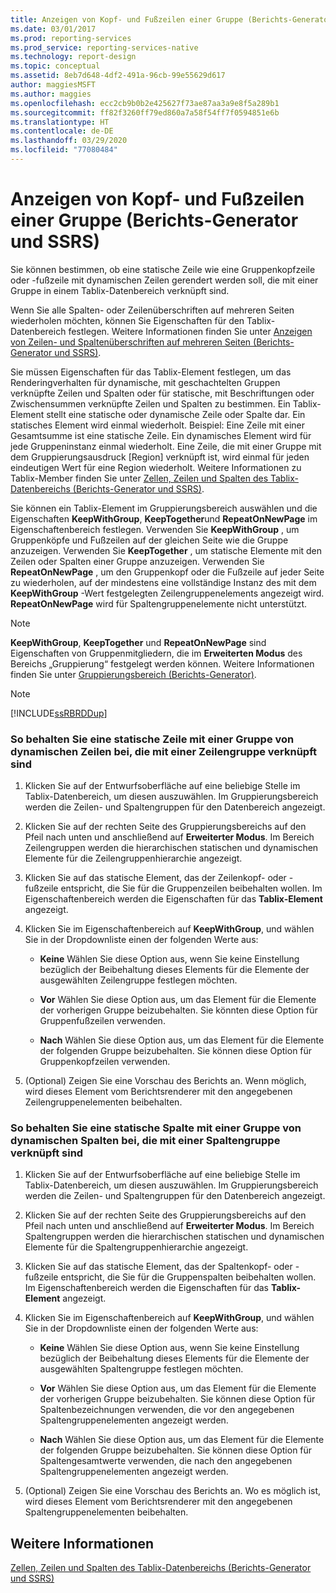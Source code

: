 ```yaml
---
title: Anzeigen von Kopf- und Fußzeilen einer Gruppe (Berichts-Generator) | Microsoft-Dokumentation
ms.date: 03/01/2017
ms.prod: reporting-services
ms.prod_service: reporting-services-native
ms.technology: report-design
ms.topic: conceptual
ms.assetid: 8eb7d648-4df2-491a-96cb-99e55629d617
author: maggiesMSFT
ms.author: maggies
ms.openlocfilehash: ecc2cb9b0b2e425627f73ae87aa3a9e8f5a289b1
ms.sourcegitcommit: ff82f3260ff79ed860a7a58f54ff7f0594851e6b
ms.translationtype: HT
ms.contentlocale: de-DE
ms.lasthandoff: 03/29/2020
ms.locfileid: "77080484"
---
```

# <a name="display-headers-and-footers-with-a-group-report-builder-and-ssrs"></a>Anzeigen von Kopf- und Fußzeilen einer Gruppe (Berichts-Generator und SSRS)
  Sie können bestimmen, ob eine statische Zeile wie eine Gruppenkopfzeile oder -fußzeile mit dynamischen Zeilen gerendert werden soll, die mit einer Gruppe in einem Tablix-Datenbereich verknüpft sind.  
  
 Wenn Sie alle Spalten- oder Zeilenüberschriften auf mehreren Seiten wiederholen möchten, können Sie Eigenschaften für den Tablix-Datenbereich festlegen. Weitere Informationen finden Sie unter [Anzeigen von Zeilen- und Spaltenüberschriften auf mehreren Seiten (Berichts-Generator und SSRS)](display-row-and-column-headers-on-multiple-pages-report-builder-and-ssrs.md).  
  
 Sie müssen Eigenschaften für das Tablix-Element festlegen, um das Renderingverhalten für dynamische, mit geschachtelten Gruppen verknüpfte Zeilen und Spalten oder für statische, mit Beschriftungen oder Zwischensummen verknüpfte Zeilen und Spalten zu bestimmen. Ein Tablix-Element stellt eine statische oder dynamische Zeile oder Spalte dar. Ein statisches Element wird einmal wiederholt. Beispiel: Eine Zeile mit einer Gesamtsumme ist eine statische Zeile. Ein dynamisches Element wird für jede Gruppeninstanz einmal wiederholt. Eine Zeile, die mit einer Gruppe mit dem Gruppierungsausdruck [Region] verknüpft ist, wird einmal für jeden eindeutigen Wert für eine Region wiederholt. Weitere Informationen zu Tablix-Member finden Sie unter [Zellen, Zeilen und Spalten des Tablix-Datenbereichs (Berichts-Generator und SSRS)](../../reporting-services/report-design/tablix-data-region-cells-rows-and-columns-report-builder-and-ssrs.md).  
  
 Sie können ein Tablix-Element im Gruppierungsbereich auswählen und die Eigenschaften **KeepWithGroup**, **KeepTogether**und **RepeatOnNewPage** im Eigenschaftenbereich festlegen. Verwenden Sie **KeepWithGroup** , um Gruppenköpfe und Fußzeilen auf der gleichen Seite wie die Gruppe anzuzeigen. Verwenden Sie **KeepTogether** , um statische Elemente mit den Zeilen oder Spalten einer Gruppe anzuzeigen. Verwenden Sie **RepeatOnNewPage** , um den Gruppenkopf oder die Fußzeile auf jeder Seite zu wiederholen, auf der mindestens eine vollständige Instanz des mit dem **KeepWithGroup** -Wert festgelegten Zeilengruppenelements angezeigt wird. **RepeatOnNewPage** wird für Spaltengruppenelemente nicht unterstützt.  
  
> [!NOTE]  
>  **KeepWithGroup**, **KeepTogether** und **RepeatOnNewPage** sind Eigenschaften von Gruppenmitgliedern, die im **Erweiterten Modus** des Bereichs „Gruppierung“ festgelegt werden können. Weitere Informationen finden Sie unter [Gruppierungsbereich (Berichts-Generator)](../../reporting-services/report-design/grouping-pane-report-builder.md).  
  
> [!NOTE]  
>  [!INCLUDE[ssRBRDDup](../../includes/ssrbrddup-md.md)]  
  
### <a name="to-keep-a-static-row-with-a-set-of-dynamic-rows-associated-with-a-row-group"></a>So behalten Sie eine statische Zeile mit einer Gruppe von dynamischen Zeilen bei, die mit einer Zeilengruppe verknüpft sind  
  
1.  Klicken Sie auf der Entwurfsoberfläche auf eine beliebige Stelle im Tablix-Datenbereich, um diesen auszuwählen. Im Gruppierungsbereich werden die Zeilen- und Spaltengruppen für den Datenbereich angezeigt.  
  
2.  Klicken Sie auf der rechten Seite des Gruppierungsbereichs auf den Pfeil nach unten und anschließend auf **Erweiterter Modus**. Im Bereich Zeilengruppen werden die hierarchischen statischen und dynamischen Elemente für die Zeilengruppenhierarchie angezeigt.  
  
3.  Klicken Sie auf das statische Element, das der Zeilenkopf- oder -fußzeile entspricht, die Sie für die Gruppenzeilen beibehalten wollen. Im Eigenschaftenbereich werden die Eigenschaften für das **Tablix-Element** angezeigt.  
  
4.  Klicken Sie im Eigenschaftenbereich auf **KeepWithGroup**, und wählen Sie in der Dropdownliste einen der folgenden Werte aus:  
  
    -   **Keine** Wählen Sie diese Option aus, wenn Sie keine Einstellung bezüglich der Beibehaltung dieses Elements für die Elemente der ausgewählten Zeilengruppe festlegen möchten.  
  
    -   **Vor** Wählen Sie diese Option aus, um das Element für die Elemente der vorherigen Gruppe beizubehalten. Sie könnten diese Option für Gruppenfußzeilen verwenden.  
  
    -   **Nach** Wählen Sie diese Option aus, um das Element für die Elemente der folgenden Gruppe beizubehalten. Sie können diese Option für Gruppenkopfzeilen verwenden.  
  
5.  (Optional) Zeigen Sie eine Vorschau des Berichts an. Wenn möglich, wird dieses Element vom Berichtsrenderer mit den angegebenen Zeilengruppenelementen beibehalten.  
  
### <a name="to-keep-a-static-column-with-a-set-of-dynamic-columns-associated-with-a-column-group"></a>So behalten Sie eine statische Spalte mit einer Gruppe von dynamischen Spalten bei, die mit einer Spaltengruppe verknüpft sind  
  
1.  Klicken Sie auf der Entwurfsoberfläche auf eine beliebige Stelle im Tablix-Datenbereich, um diesen auszuwählen. Im Gruppierungsbereich werden die Zeilen- und Spaltengruppen für den Datenbereich angezeigt.  
  
2.  Klicken Sie auf der rechten Seite des Gruppierungsbereichs auf den Pfeil nach unten und anschließend auf **Erweiterter Modus**. Im Bereich Spaltengruppen werden die hierarchischen statischen und dynamischen Elemente für die Spaltengruppenhierarchie angezeigt.  
  
3.  Klicken Sie auf das statische Element, das der Spaltenkopf- oder -fußzeile entspricht, die Sie für die Gruppenspalten beibehalten wollen. Im Eigenschaftenbereich werden die Eigenschaften für das **Tablix-Element** angezeigt.  
  
4.  Klicken Sie im Eigenschaftenbereich auf **KeepWithGroup**, und wählen Sie in der Dropdownliste einen der folgenden Werte aus:  
  
    -   **Keine** Wählen Sie diese Option aus, wenn Sie keine Einstellung bezüglich der Beibehaltung dieses Elements für die Elemente der ausgewählten Spaltengruppe festlegen möchten.  
  
    -   **Vor** Wählen Sie diese Option aus, um das Element für die Elemente der vorherigen Gruppe beizubehalten. Sie können diese Option für Spaltenbezeichnungen verwenden, die vor den angegebenen Spaltengruppenelementen angezeigt werden.  
  
    -   **Nach** Wählen Sie diese Option aus, um das Element für die Elemente der folgenden Gruppe beizubehalten. Sie können diese Option für Spaltengesamtwerte verwenden, die nach den angegebenen Spaltengruppenelementen angezeigt werden.  
  
5.  (Optional) Zeigen Sie eine Vorschau des Berichts an. Wo es möglich ist, wird dieses Element vom Berichtsrenderer mit den angegebenen Spaltengruppenelementen beibehalten.  
  
## <a name="see-also"></a>Weitere Informationen  
 [Zellen, Zeilen und Spalten des Tablix-Datenbereichs (Berichts-Generator und SSRS)](tablix-data-region-report-builder-and-ssrs.md)   
 
  
  
